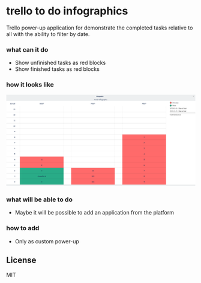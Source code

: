 # trello to do infographics

Trello power-up application for demonstrate the completed tasks relative to all with the ability to filter by date.
### what can it do
  - Show unfinished tasks as red blocks
  - Show finished tasks as red blocks

### how it looks like
  ![](resources/infographic.png)

### what will be able to do
  - Maybe it will be possible to add an application from the platform
### how to add
  - Only as custom power-up

License
----

MIT
